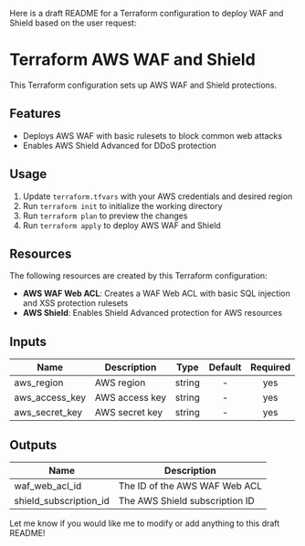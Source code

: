 Here is a draft README for a Terraform configuration to deploy WAF and Shield based on the user request:

# Terraform AWS WAF and Shield

This Terraform configuration sets up AWS WAF and Shield protections.

## Features

- Deploys AWS WAF with basic rulesets to block common web attacks
- Enables AWS Shield Advanced for DDoS protection

## Usage

1. Update `terraform.tfvars` with your AWS credentials and desired region
2. Run `terraform init` to initialize the working directory 
3. Run `terraform plan` to preview the changes
4. Run `terraform apply` to deploy AWS WAF and Shield

## Resources

The following resources are created by this Terraform configuration:

- **AWS WAF Web ACL**: Creates a WAF Web ACL with basic SQL injection and XSS protection rulesets
- **AWS Shield**: Enables Shield Advanced protection for AWS resources

## Inputs

| Name | Description | Type | Default | Required |
|------|-------------|:----:|:-----:|:-----:|
| aws_region | AWS region | string | - | yes |
| aws_access_key | AWS access key | string | - | yes | 
| aws_secret_key | AWS secret key | string | - | yes |

## Outputs

| Name | Description |
|------|-------------|
| waf_web_acl_id | The ID of the AWS WAF Web ACL |
| shield_subscription_id | The AWS Shield subscription ID |

Let me know if you would like me to modify or add anything to this draft README!